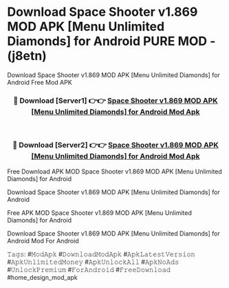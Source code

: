 # Download Space Shooter v1.869 MOD APK [Menu Unlimited Diamonds] for Android PURE MOD - (j8etn)
Download Space Shooter v1.869 MOD APK [Menu Unlimited Diamonds] for Android Free Mod APK

<div align="center">
<h3>🔴 Download [Server1] 👉👉 <a href="https://apk-comot.site?title=Space_Shooter_v1.869_MOD_APK_[Menu_Unlimited_Diamonds]_for_Android">Space Shooter v1.869 MOD APK [Menu Unlimited Diamonds] for Android Mod Apk</a></h3><br>

<h3>🔴 Download [Server2] 👉👉 <a href="https://apk-comot.site?title=Space_Shooter_v1.869_MOD_APK_[Menu_Unlimited_Diamonds]_for_Android">Space Shooter v1.869 MOD APK [Menu Unlimited Diamonds] for Android Mod Apk</a></h3>
</div>


Free Download APK MOD Space Shooter v1.869 MOD APK [Menu Unlimited Diamonds] for Android

Download Space Shooter v1.869 MOD APK [Menu Unlimited Diamonds] for Android 

Free APK MOD Space Shooter v1.869 MOD APK [Menu Unlimited Diamonds] for Android 

Download Space Shooter v1.869 MOD APK [Menu Unlimited Diamonds] for Android Mod For Android

𝚃𝚊𝚐𝚜: #𝙼𝚘𝚍𝙰𝚙𝚔 #𝙳𝚘𝚠𝚗𝚕𝚘𝚊𝚍𝙼𝚘𝚍𝙰𝚙𝚔 #𝙰𝚙𝚔𝙻𝚊𝚝𝚎𝚜𝚝𝚅𝚎𝚛𝚜𝚒𝚘𝚗 #𝙰𝚙𝚔𝚄𝚗𝚕𝚒𝚖𝚒𝚝𝚎𝚍𝙼𝚘𝚗𝚎𝚢 #𝙰𝚙𝚔𝚄𝚗𝚕𝚘𝚌𝚔𝙰𝚕𝚕 #𝙰𝚙𝚔𝙽𝚘𝙰𝚍𝚜 #𝚄𝚗𝚕𝚘𝚌𝚔𝙿𝚛𝚎𝚖𝚒𝚞𝚖 #𝙵𝚘𝚛𝙰𝚗𝚍𝚛𝚘𝚒𝚍 #𝙵𝚛𝚎𝚎𝙳𝚘𝚠𝚗𝚕𝚘𝚊𝚍 #home_design_mod_apk